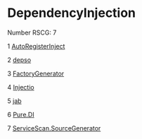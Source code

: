<h1>DependencyInjection</h1>

Number RSCG: 7

   1 [AutoRegisterInject](/docs/AutoRegisterInject)

   2 [depso](/docs/depso)

   3 [FactoryGenerator](/docs/FactoryGenerator)

   4 [Injectio](/docs/Injectio)

   5 [jab](/docs/jab)

   6 [Pure.DI](/docs/Pure.DI)

   7 [ServiceScan.SourceGenerator](/docs/ServiceScan.SourceGenerator)
    